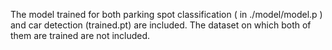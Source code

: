 The model trained for both parking spot classification ( in ./model/model.p ) and car detection (trained.pt) are included. The dataset on which both of them are trained are not included.
